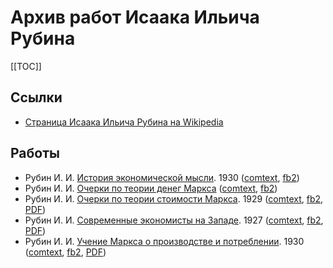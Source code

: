 # Архив работ Исаака Ильича Рубина

[[TOC]]

## Ссылки

* [Страница Исаака Ильича Рубина на Wikipedia](https://ru.wikipedia.org/wiki/Рубин,_Исаак_Ильич)

## Работы

* Рубин И. И. [История экономической мысли](рубин-история-экономической-мысли.md). 1930 ([comtext](files/рубин-история-экономической-мысли.ct.zip), [fb2](files/рубин-история-экономической-мысли.fb2))
* Рубин И. И. [Очерки по теории денег Маркса](рубин-очерки-по-теории-денег-маркса.md) ([comtext](files/рубин-очерки-по-теории-денег-маркса.ct.zip), [fb2](files/рубин-очерки-по-теории-денег-маркса.fb2))
* Рубин И. И. [Очерки по теории стоимости Маркса](рубин-очерки-по-теории-стоимости-маркса.md). 1929 ([comtext](files/рубин-очерки-по-теории-стоимости-маркса.ct.zip), [fb2](files/рубин-очерки-по-теории-стоимости-маркса.fb2), [PDF](https://archive.org/details/OcherkiPoTeoriiStoimostiMarksaessaysOnMarxsTheoryOfValue/mode/2up))
* Рубин И. И. [Современные экономисты на Западе](рубин-современные-экономисты-на-западе.md). 1927 ([comtext](files/рубин-современные-экономисты-на-западе.ct.zip), [fb2](files/рубин-современные-экономисты-на-западе.fb2), [PDF](https://rusneb.ru/catalog/000199_000009_008164355/))
* Рубин И. И. [Учение Маркса о производстве и потреблении](рубин-учение-маркса-о-производстве-и-потреблении.md). 1930 ([comtext](files/рубин-учение-маркса-о-производстве-и-потреблении.ct.zip), [fb2](files/рубин-учение-маркса-о-производстве-и-потреблении.fb2), [PDF](https://vk.com/wall-81495923_2494))

